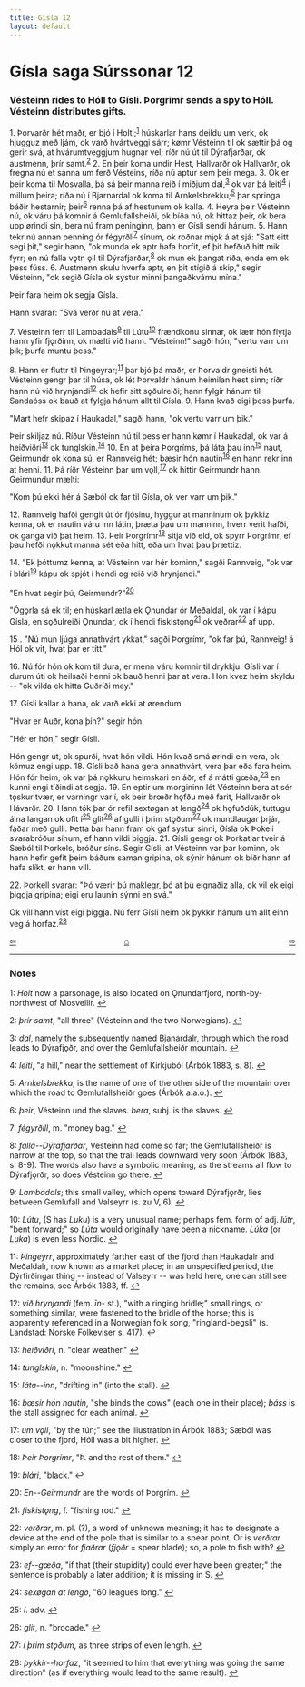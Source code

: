 ```yaml
---
title: Gísla 12
layout: default
---
```


# Gísla saga Súrssonar 12

### Vésteinn rides to Hóll to Gísli. Þorgrimr sends a spy to Hóll. Vésteinn distributes gifts.

1\. Þorvarðr hét maðr, er bjó í Holti;<sup id="a1">[1](#myfootnote1)</sup> húskarlar hans deildu um verk, ok hjugguz með ljám, ok varð hvártveggi sárr; k&oslash;mr Vésteinn til ok sættir þá og gerir svá, at hvárumtveggjum hugnar vel; ríðr nú út til Dýrafjarðar, ok austmenn, þrír samt.<sup id="a2">[2](#myfootnote2)</sup> 2. En þeir koma undir Hest, Hallvarðr ok Hallvarðr, ok fregna nú et sanna um ferð Vésteins, ríða nú aptur sem þeir mega. 3. Ok er þeir koma til Mosvalla, þá sá þeir manna reið í miðjum dal,<sup id="a3">[3](#myfootnote3)</sup> ok var þá leiti<sup id="a4">[4](#myfootnote4)</sup> í millum þeira; ríða nú í Bjarnardal ok koma til Arnkelsbrekku;<sup id="a5">[5](#myfootnote5)</sup> þar springa báðir hestarnir; þeir<sup id="a6">[6](#myfootnote6)</sup> renna þá af hestunum ok kalla. 4. Heyra þeir Vésteinn nú, ok váru þá komnir á Gemlufallsheiði, ok bíða nú, ok hittaz þeir, ok bera upp &oslash;rindi sín, bera nú fram peninginn, þann er Gísli sendi hánum. 5. Hann tekr nú annan penning ór fégyrðli<sup id="a7">[7](#myfootnote7)</sup> sínum, ok roðnar mj&#x1EB;k á at sjá: "Satt eitt segi þit," segir hann, "ok munda ek aptr hafa horfit, ef þit hefðuð hitt mik fyrr; en nú falla v&#x1EB;tn &#x1EB;ll til Dýrafjarðar,<sup id="a8">[8](#myfootnote8)</sup> ok mun ek þangat ríða, enda em ek þess fúss. 6. Austmenn skulu hverfa aptr, en þit stígið á skip," segir Vésteinn, "ok segið Gísla ok systur minni þangaðkvámu mína."

Þeir fara heim ok segja Gísla.

Hann svarar: "Svá verðr nú at vera."

7\. Vésteinn ferr til Lambadals<sup id="a9">[9](#myfootnote9)</sup> til Lútu<sup id="a10">[10](#myfootnote10)</sup> frændkonu sinnar, ok lætr hón flytja hann yfir fj&#x1EB;rðinn, ok mælti við hann. "Vésteinn!" sagði hón, "vertu varr um þik; þurfa muntu þess."

8\. Hann er fluttr til Þingeyrar;<sup id="a11">[11](#myfootnote11)</sup> þar bjó þá maðr, er Þorvaldr gneisti hét. Vésteinn gengr þar til húsa, ok lét Þorvaldr hánum heimilan hest sinn; ríðr hann nú við hrynjandi<sup id="a12">[12](#myfootnote12)</sup> ok hefir sitt s&#x1EB;ðulreiði; hann fylgir hánum til Sandaóss ok bauð at fylgja hánum allt til Gísla. 9. Hann kvað eigi þess þurfa.

"Mart hefr skipaz í Haukadal," sagði hann, "ok vertu varr um þik."

Þeir skiljaz nú. Ríður Vésteinn nú til þess er hann k&oslash;mr í Haukadal, ok var á heiðviðri<sup id="a13">[13](#myfootnote13)</sup> ok tunglskin.<sup id="a14">[14](#myfootnote14)</sup> 10. En at þeira Þorgríms, þá láta þau inn<sup id="a15">[15](#myfootnote15)</sup> naut, Geirmundr ok kona sú, er Rannveig hét; bæsir hón nautin<sup id="a16">[16](#myfootnote16)</sup> en hann rekr inn at henni. 11. Þá ríðr Vésteinn þar um v&#x1EB;ll,<sup id="a17">[17](#myfootnote17)</sup> ok hittir Geirmundr hann. Geirmundur mælti:

"Kom þú ekki hér á Sæból ok far til Gísla, ok ver varr um þik."

12\. Rannveig hafði gengit út ór fjósinu, hyggur at manninum ok þykkiz kenna, ok er nautin váru inn látin, þræta þau um manninn, hverr verit hafði, ok ganga við þat heim. 13. Þeir Þorgrímr<sup id="a18">[18](#myfootnote18)</sup> sitja við eld, ok spyrr Þorgrímr, ef þau hefði n&#x1EB;kkut manna sét eða hitt, eða um hvat þau þrættiz.

14\. "Ek þóttumz kenna, at Vésteinn var hér kominn," sagði Rannveig, "ok var í blári<sup id="a19">[19](#myfootnote19)</sup> kápu ok spjót í hendi og reið við hrynjandi."

"En hvat segir þú, Geirmundr?"<sup id="a20">[20](#myfootnote20)</sup>

"Óg&#x1EB;rla sá ek til; en húskarl ætla ek Ǫnundar ór Meðaldal, ok var í kápu Gísla, en s&#x1EB;ðulreiði Ǫnundar, ok í hendi fiskist&#x1EB;ng<sup id="a21">[21](#myfootnote21)</sup> ok veðrar<sup id="a22">[22](#myfootnote22)</sup> af upp.

15 \. "Nú mun ljúga annathvárt ykkat," sagði Þorgrímr, "ok far þú, Rannveig! á Hól ok vit, hvat þar er títt."

16\. Nú fór hón ok kom til dura, er menn váru komnir til drykkju. Gísli var í durum úti ok heilsaði henni ok bauð henni þar at vera. Hón kvez heim skyldu -- "ok vilda ek hitta Guðríði mey."

17\. Gísli kallar á hana, ok varð ekki at &oslash;rendum.

"Hvar er Auðr, kona þín?" segir hón.

"Hér er hón," segir Gísli.

Hón gengr út, ok spurði, hvat hón vildi. Hón kvað smá &oslash;rindi ein vera, ok kómuz engi upp. 18. Gísli bað hana gera annathvárt, vera þar eða fara heim. Hón fór heim, ok var þá n&#x1EB;kkuru heimskari en áðr, ef á mátti g&oelig;ða,<sup id="a23">[23](#myfootnote23)</sup> en kunni engi tíðindi at segja. 19. En eptir um morgininn lét Vésteinn bera at sér t&#x1EB;skur tvær, er varningr var í, ok þeir br&oelig;ðr h&#x1EB;fðu með farit, Hallvarðr ok Hávarðr. 20. Hann tók þar ór refil sext&oslash;gan at lengð<sup id="a24">[24](#myfootnote24)</sup> ok h&#x1EB;fuðdúk, tuttugu álna langan ok ofit í<sup id="a25">[25](#myfootnote25)</sup> glit<sup id="a26">[26](#myfootnote26)</sup> af gulli í þrim st&#x1EB;ðum<sup id="a27">[27](#myfootnote27)</sup> ok mundlaugar þrjár, fáðar með gulli. Þetta bar hann fram ok gaf systur sinni, Gísla ok Þokeli svarabróður sínum, ef hann vildi þiggja. 21. Gísli gengr ok Þorkatlar tveir á Sæból til Þorkels, bróður síns. Segir Gísli, at Vésteinn var þar kominn, ok hann hefir gefit þeim báðum saman gripina, ok sýnir hánum ok biðr hann af hafa slíkt, er hann vill.

22\. Þorkell svarar: "Þó værir þú maklegr, þó at þú eignaðiz alla, ok vil ek eigi þiggja gripina; eigi eru launin sýnni en svá."

Ok vill hann víst eigi þiggja. Nú ferr Gísli heim ok þykkir hánum um allt einn veg á horfaz.<sup id="a28">[28](#myfootnote28)</sup>

<div style="float: left"><a href="http://rcblack.net/Gisla_saga/Gisla_11">⇦</a></div>
<div style="float: right"><a href="http://rcblack.net/Gisla_saga/Gisla_13">⇨</a></div>
<div style="margin: 0 auto; width: 100px;"><a href="http://rcblack.net/Gisla_saga/Gisla_home">&#8962;</a></div>

---

### Notes

<a name="myfootnote1" id="f1">1</a>:
 _Holt_ now a parsonage, is also located on Ǫnundarfjord, north-by-northwest of Mosvellir.
[↩](#a1)

<a name="myfootnote2" id="f2">2</a>:
 _þrír samt_, "all three" (Vésteinn and the two Norwegians).
[↩](#a2)

<a name="myfootnote3" id="f3">3</a>:
 _dal_, namely the subsequently named Bjanardalr, through which the road leads to Dýrafj&#x1EB;ðr, and over the Gemlufallsheiðr mountain.
[↩](#a3)

<a name="myfootnote4" id="f4">4</a>:
 _leiti_, "a hill," near the settlement of Kirkjuból (Árbók 1883, s. 8).
[↩](#a4)

<a name="myfootnote5" id="f5">5</a>:
 _Arnkelsbrekka_, is the name of one of the other side of the mountain over which the road to Gemlufallsheiðr goes (Árbók a.a.o.).
[↩](#a5)

<a name="myfootnote6" id="f6">6</a>:
 _þeir_, Vésteinn und the slaves. _bera_, subj. is the slaves.
[↩](#a6)

<a name="myfootnote7" id="f7">7</a>:
 _fégyrðill_, m. "money bag."
[↩](#a7)

<a name="myfootnote8" id="f8">8</a>:
 _falla--Dýrafjarðar_, Vesteinn had come so far; the Gemlufallsheiðr is narrow at the top, so that the trail leads downward very soon (Árbók 1883, s. 8-9). The words also have a symbolic meaning, as the streams all flow to Dýrafj&#x1EB;rðr, so does Vésteinn go there.
[↩](#a8)

<a name="myfootnote9" id="f9">9</a>:
 _Lambadals_; this small valley, which opens toward Dýrafj&#x1EB;rðr, lies between Gemlufall and Valseyrr (s. zu V, 6).
[↩](#a9)

<a name="myfootnote10" id="f10">10</a>:
 _Lútu_, (S has _Luku_) is a very unusual name; perhaps fem. form of adj. _lútr_, "bent forward;" so _Lúta_ would originally have been a nickname. _Lúka_ (or _Luka_) is even less Nordic.
[↩](#a10)

<a name="myfootnote11" id="f11">11</a>:
 _Þingeyrr_, approximately farther east of the fjord than Haukadalr and Meðaldalr, now known as a market place; in an unspecified period, the Dýrfirðingar thing -- instead of Valseyrr -- was held here, one can still see the remains, see Árbók 1883, ff.
[↩](#a11)

<a name="myfootnote12" id="f12">12</a>:
 _við hrynjandi_ (fem. _īn-_ st.), "with a ringing bridle;" small rings, or something similar, were fastened to the bridle of the horse; this is apparently referenced in a Norwegian folk song, "ringland-begsli" (s. Landstad: Norske Folkeviser s. 417).
[↩](#a12)

<a name="myfootnote13" id="f13">13</a>:
 _heiðviðri_, n. "clear weather."
[↩](#a13)

<a name="myfootnote14" id="f14">14</a>:
_tunglskin_, n. "moonshine."
[↩](#a14)

<a name="myfootnote15" id="f15">15</a>:
 _láta--inn_, "drifting in" (into the stall).
[↩](#a15)

<a name="myfootnote16" id="f16">16</a>:
 _b&oelig;sir hón nautin_, "she binds the cows" (each one in their place); _báss_ is the stall assigned for each animal.
[↩](#a16)

<a name="myfootnote17" id="f17">17</a>:
 _um v&#x1EB;ll_, "by the tún;" see the illustration in Árbók 1883; Sæból was closer to the fjord, Hóll was a bit higher.
[↩](#a17)

<a name="myfootnote18" id="f18">18</a>:
 _Þeir Þorgrímr_, "Þ. and the rest of them."
[↩](#a18)

<a name="myfootnote19" id="f19">19</a>:
 _blári_, "black."
[↩](#a19)

<a name="myfootnote20" id="f20">20</a>:
 _En--Geirmundr_ are the words of Þorgrím.
[↩](#a20)

<a name="myfootnote21" id="f21">21</a>:
 _fiskist&#x1EB;ng_, f. "fishing rod."
[↩](#a21)

<a name="myfootnote22" id="f22">22</a>:
 _verðrar_, m. pl. (?), a word of unknown meaning; it has to designate a device at the end of the pole that is similar to a spear point. Or is _verðrar_ simply an error for _fjaðrar_ (_fj&#x1EB;ðr_ = spear blade); so, a pole to fish with?
[↩](#a22)

<a name="myfootnote23" id="f23">23</a>:
 _ef--g&oelig;ða_, "if that (their stupidity) could ever have been greater;" the sentence is probably a later addition; it is missing in S.
[↩](#a23)

<a name="myfootnote24" id="f24">24</a>:
 _sex&oslash;gan at lengð_, "60 leagues long."
[↩](#a24)

<a name="myfootnote25" id="f25">25</a>:
 _í_. adv.
[↩](#a25)

<a name="myfootnote26" id="f26">26</a>:
 _glit_, n. "brocade."
[↩](#a26)

<a name="myfootnote27" id="f27">27</a>:
 _í þrim st&#x1EB;ðum_, as three strips of even length.
[↩](#a27)

<a name="myfootnote28" id="f28">28</a>:
 _þykkir--horfaz_, "it seemed to him that everything was going the same direction" (as if everything would lead to the same result).
[↩](#a28)
